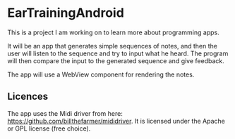 # EarTrainingAndroid
This is a project I am working on to learn more about programming apps.

It will be an app that generates simple sequences of notes, and then the user will listen to the sequence and try to input what he heard. The program will then compare the input to the generated sequence and give feedback.

The app will use a WebView component for rendering the notes.



## Licences
The app uses the Midi driver from here: https://github.com/billthefarmer/mididriver. It is licensed under the Apache or GPL license (free choice).